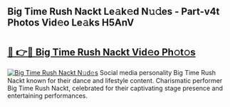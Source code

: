 ## Big Time Rush Nackt Le𝚊k𝚎d N𝚞𝚍es - Part-v4t Photos Vid𝚎o Le𝚊ks H5AnV

# <h2><a href="http://fbasx94.evod.top/?m=Big+Time+Rush+Nackt">🔗 👉🔴 Big Time Rush Nackt Vid𝚎o Ph𝚘t𝚘s</a></h2>

[![Big Time Rush Nackt N𝚞d𝚎s](https://i.imgur.com/8V9OHl7.gif)](http://fbasx94.evod.top/?m=Big+Time+Rush+Nackt)
Social media personality Big Time Rush Nackt known for their dance and lifestyle content. Charismatic performer Big Time Rush Nackt, celebrated for their captivating stage presence and entertaining performances. 

